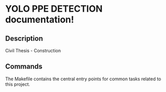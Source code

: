 # YOLO PPE DETECTION documentation!

## Description

Civil Thesis - Construction

## Commands

The Makefile contains the central entry points for common tasks related to this project.

